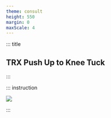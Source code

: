 ```yaml
---
theme: consult
height: 550
margin: 0
maxScale: 4
---
```

<!-- slide template="[[gym-ex]]" -->

::: title
## TRX Push Up to Knee Tuck
:::

::: instruction

![](https://thumbs.gfycat.com/DarkCheeryAsianelephant-size_restricted.gif)

:::